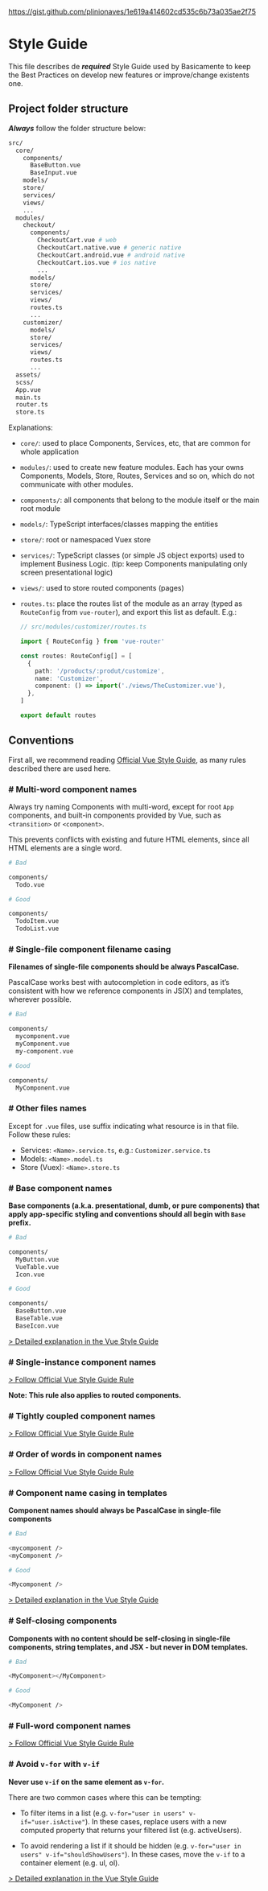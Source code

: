 https://gist.github.com/plinionaves/1e619a414602cd535c6b73a035ae2f75

# Style Guide

This file describes de **_required_** Style Guide used by Basicamente to keep the Best Practices on develop new features or improve/change existents one.

## Project folder structure

**_Always_** follow the folder structure below:

```sh
src/
  core/
    components/
      BaseButton.vue
      BaseInput.vue
    models/
    store/
    services/
    views/
    ...
  modules/
    checkout/
      components/
        CheckoutCart.vue # web
        CheckoutCart.native.vue # generic native
        CheckoutCart.android.vue # android native
        CheckoutCart.ios.vue # ios native
        ...
      models/
      store/
      services/
      views/
      routes.ts
      ...
    customizer/
      models/
      store/
      services/
      views/
      routes.ts
      ...
  assets/
  scss/
  App.vue
  main.ts
  router.ts
  store.ts
```

Explanations:

- `core/`: used to place Components, Services, etc, that are common for whole application
- `modules/`: used to create new feature modules. Each has your owns Components, Models, Store, Routes, Services and so on, which do not communicate with other modules.
- `components/`: all components that belong to the module itself or the main root module
- `models/`: TypeScript interfaces/classes mapping the entities
- `store/`: root or namespaced Vuex store
- `services/`: TypeScript classes (or simple JS object exports) used to implement Business Logic. (tip: keep Components manipulating only screen presentational logic)
- `views/`: used to store routed components (pages)
- `routes.ts`: place the routes list of the module as an array (typed as `RouteConfig` from `vue-router`), and export this list as default. E.g.:

  ```ts
  // src/modules/customizer/routes.ts

  import { RouteConfig } from 'vue-router'

  const routes: RouteConfig[] = [
    {
      path: '/products/:produt/customize',
      name: 'Customizer',
      component: () => import('./views/TheCustomizer.vue'),
    },
  ]

  export default routes
  ```

## Conventions

First all, we recommend reading [Official Vue Style Guide](https://vuejs.org/v2/style-guide/), as many rules described there are used here.

### # Multi-word component names

Always try naming Components with multi-word, except for root `App` components, and built-in components provided by Vue, such as `<transition>` or `<component>`.

This prevents conflicts with existing and future HTML elements, since all HTML elements are a single word.

```sh
# Bad

components/
  Todo.vue
```

```sh
# Good

components/
  TodoItem.vue
  TodoList.vue
```

### # Single-file component filename casing

**Filenames of single-file components should be always PascalCase.**

PascalCase works best with autocompletion in code editors, as it’s consistent with how we reference components in JS(X) and templates, wherever possible.

```sh
# Bad

components/
  mycomponent.vue
  myComponent.vue
  my-component.vue
```

```sh
# Good

components/
  MyComponent.vue
```

### # Other files names

Except for `.vue` files, use suffix indicating what resource is in that file. Follow these rules:

- Services: `<Name>.service.ts`, e.g.: `Customizer.service.ts`
- Models: `<Name>.model.ts`
- Store (Vuex): `<Name>.store.ts`

### # Base component names

**Base components (a.k.a. presentational, dumb, or pure components) that apply app-specific styling and conventions should all begin with `Base` prefix.**

```sh
# Bad

components/
  MyButton.vue
  VueTable.vue
  Icon.vue
```

```sh
# Good

components/
  BaseButton.vue
  BaseTable.vue
  BaseIcon.vue
```

[> Detailed explanation in the Vue Style Guide](https://vuejs.org/v2/style-guide/#Base-component-names-strongly-recommended)

### # Single-instance component names

[> Follow Official Vue Style Guide Rule](https://vuejs.org/v2/style-guide/#Single-instance-component-names-strongly-recommended)

**Note: This rule also applies to routed components.**

### # Tightly coupled component names

[> Follow Official Vue Style Guide Rule](https://vuejs.org/v2/style-guide/#Tightly-coupled-component-names-strongly-recommended)

### # Order of words in component names

[> Follow Official Vue Style Guide Rule](https://vuejs.org/v2/style-guide/#Order-of-words-in-component-names-strongly-recommended)

### # Component name casing in templates

**Component names should always be PascalCase in single-file components**

```sh
# Bad

<mycomponent />
<myComponent />
```

```sh
# Good

<Mycomponent />
```

[> Detailed explanation in the Vue Style Guide](https://vuejs.org/v2/style-guide/#Component-name-casing-in-templates-strongly-recommended)

### # Self-closing components

**Components with no content should be self-closing in single-file components, string templates, and JSX - but never in DOM templates.**

```sh
# Bad

<MyComponent></MyComponent>
```

```sh
# Good

<MyComponent />
```

### # Full-word component names

[> Follow Official Vue Style Guide Rule](https://vuejs.org/v2/style-guide/#Full-word-component-names-strongly-recommended)

### # Avoid `v-for` with `v-if`

**Never use `v-if` on the same element as `v-for`.**

There are two common cases where this can be tempting:

- To filter items in a list (e.g. `v-for="user in users" v-if="user.isActive"`). In these cases, replace users with a new computed property that returns your filtered list (e.g. activeUsers).

- To avoid rendering a list if it should be hidden (e.g. `v-for="user in users" v-if="shouldShowUsers"`). In these cases, move the `v-if` to a container element (e.g. ul, ol).

[> Detailed explanation in the Vue Style Guide](https://vuejs.org/v2/style-guide/#Avoid-v-if-with-v-for-essential)